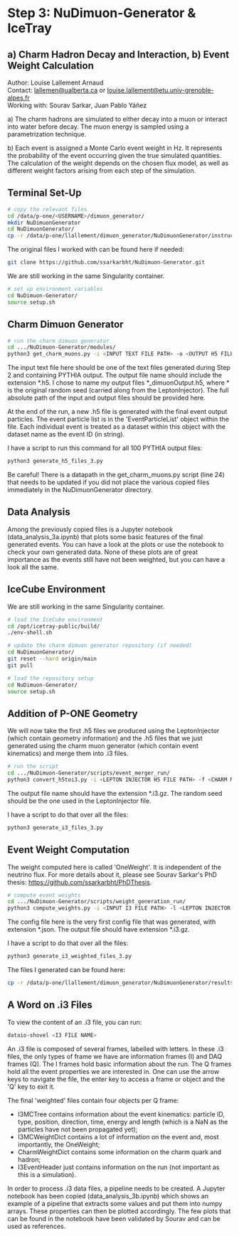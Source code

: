 # Step 3: NuDimuon-Generator & IceTray

## a) Charm Hadron Decay and Interaction, b) Event Weight Calculation

Author: Louise Lallement Arnaud  
Contact: lallemen@ualberta.ca or louise.lallement@etu.univ-grenoble-alpes.fr  
Working with: Sourav Sarkar, Juan Pablo Yáñez

a) The charm hadrons are simulated to either decay into a muon or interact into water before decay. The muon energy is sampled using a parametrization technique.

b) Each event is assigned a Monte Carlo event weight in Hz. It represents the probability of the event occurring given the true simulated quantities. The calculation of the weight depends on the chosen flux model, as well as different weight factors arising from each step of the simulation.

## Terminal Set-Up

```bash
# copy the relevant files
cd /data/p-one/<USERNAME>/dimuon_generator/
mkdir NuDimuonGenerator
cd NuDimuonGenerator/
cp -r /data/p-one/llallement/dimuon_generator/NuDimuonGenerator/instructions_3/* .
```

The original files I worked with can be found here if needed:
```bash
git clone https://github.com/ssarkarbht/NuDimuon-Generator.git
```

We are still working in the same Singularity container.

```bash
# set up environment variables
cd NuDimuon-Generator/
source setup.sh
```

## Charm Dimuon Generator

```bash
# run the charm dimuon generator
cd .../NuDimuon-Generator/modules/
python3 get_charm_muons.py -i <INPUT TEXT FILE PATH> -o <OUTPUT H5 FILE PATH> -m water -s <RANDOM SEED>
```

The input text file here should be one of the text files generated during Step 2 and containing PYTHIA output. The output file name should include the extension *.h5. I chose to name my output files *_dimuonOutput.h5, where * is the original random seed (carried along from the LeptonInjector). The full absolute path of the input and output files should be provided here.

At the end of the run, a new .h5 file is generated with the final event output particles. The event particle list is in the 'EventParticleList' object within the file. Each individual event is treated as a dataset within this object with the dataset name as the event ID (in string).

I have a script to run this command for all 100 PYTHIA output files:
```bash
python3 generate_h5_files_3.py
```

Be careful! There is a datapath in the get_charm_muons.py script (line 24) that needs to be updated if you did not place the various copied files immediately in the NuDimuonGenerator directory.

## Data Analysis

Among the previously copied files is a Jupyter notebook (data_analysis_3a.ipynb) that plots some basic features of the final generated events. You can have a look at the plots or use the notebook to check your own generated data. None of these plots are of great importance as the events still have not been weighted, but you can have a look all the same.

## IceCube Environment

We are still working in the same Singularity container.

```bash
# load the IceCube environment
cd /opt/icetray-public/build/
./env-shell.sh

# update the charm dimuon generator repository (if needed)
cd NuDimuonGenerator/
git reset --hard origin/main
git pull

# load the repository setup
cd NuDimuon-Generator/
source setup.sh
```

## Addition of P-ONE Geometry

We will now take the first .h5 files we produced using the LeptonInjector (which contain geometry information) and the .h5 files that we just generated using the charm muon generator (which contain event kinematics) and merge them into .i3 files.

```bash
# run the script
cd .../NuDimuon-Generator/scripts/event_merger_run/
python3 convert_h5toi3.py -i <LEPTON INJECTOR H5 FILE PATH> -f <CHARM MUON H5 FILE PATH> -o <OUTPUT I3 FILE PATH> -s <RANCOM SEED>
```

The output file name should have the extension *.i3.gz. The random seed should be the one used in the LeptonInjector file.

I have a script to do that over all the files:
```bash
python3 generate_i3_files_3.py
```

## Event Weight Computation

The weight computed here is called 'OneWeight'. It is independent of the neutrino flux. For more details about it, please see Sourav Sarkar's PhD thesis: https://github.com/ssarkarbht/PhDThesis.

```bash
# compute event weights
cd .../NuDimuon-Generator/scripts/weight_generation_run/
python3 compute_weights.py -i <INPUT I3 FILE PATH> -l <LEPTON INJECTOR H5 FILE PATH> -c <CHARM MUON H5 FILE PATH> -f <LEPTON INJECTOR CONFIG FILE PATH> -o <OUTPUT I3 FILE PATH>
```

The config file here is the very first config file that was generated, with extension *.json. The output file should have extension *.i3.gz.

I have a script to do that over all the files:
```bash
python3 generate_i3_weighted_files_3.py
```

The files I generated can be found here:
```bash
cp -r /data/p-one/llallement/dimuon_generator/NuDimuonGenerator/results_3/ .
```

## A Word on .i3 Files

To view the content of an .i3 file, you can run:
```bash
dataio-shovel <I3 FILE NAME>
```

An .i3 file is composed of several frames, labelled with letters. In these .i3 files, the only types of frame we have are information frames (I) and DAQ frames (Q). The I frames hold basic information about the run. The Q frames hold all the event properties we are interested in. One can use the arrow keys to navigate the file, the enter key to access a frame or object and the 'Q' key to exit it.

The final 'weighted' files contain four objects per Q frame:
- I3MCTree contains information about the event kinematics: particle ID, type, position, direction, time, energy and length (which is a NaN as the particles have not been propagated yet);
- I3MCWeightDict contains a lot of information on the event and, most importantly, the OneWeight;
- CharmWeightDict contains some information on the charm quark and hadron;
- I3EventHeader just contains information on the run (not important as this is a simulation).

In order to process .i3 data files, a pipeline needs to be created. A Jupyter notebook has been copied (data_analysis_3b.ipynb) which shows an example of a pipeline that extracts some values and put them into numpy arrays. These properties can then be plotted accordingly. The few plots that can be found in the notebook have been validated by Sourav and can be used as references.
